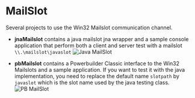 MailSlot
========

Several projects to use the Win32 Mailslot communication channel.

* **jnaMailslot** contains a java mailslot jna wrapper and a sample console application that perform both a client and server test with a mailslot `\\.\mailslot\javaslot`
![Java MailSlot](/jnaMailslot/java1.png)

* **pbMailslot** contains a Powerbuilder Classic interface to the Win32 Mailslots and a sample application. If you want to test it with the java implementation, you need to replace the default name `slotpath` by `javaslot` which is the slot name used by the java testing class.
![PB MailSlot](/jnaMailslot/java2.png)
